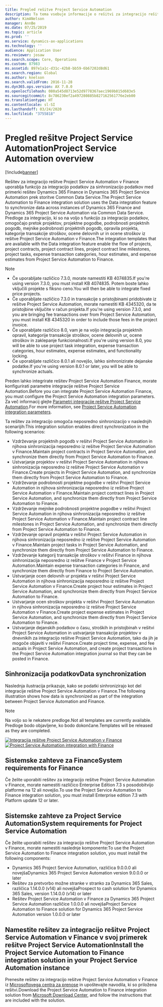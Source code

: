 ```yaml
---
title: Pregled rešitve Project Service Automation
description: Ta tema vsebuje informacije o rešitvi za integracijo rešitve Dynamics 365 Project Service Automation v Dynamics 365 Finance.
author: KimANelson
manager: AnnBe
ms.date: 07/25/2019
ms.topic: article
ms.prod: ''
ms.service: dynamics-ax-applications
ms.technology: ''
audience: Application User
ms.reviewer: josaw
ms.search.scope: Core, Operations
ms.custom: 87983
ms.assetid: 897e1a1c-d31c-42b8-bb59-6b67202d8d61
ms.search.region: Global
ms.author: knelson
ms.search.validFrom: 2016-11-28
ms.dyn365.ops.version: AX 7.0.0
ms.openlocfilehash: 080a545d8713e52d9778367aec1969b815d683e5
ms.sourcegitcommit: 8c786230ef2a497280885b827162561776e2eb00
ms.translationtype: HT
ms.contentlocale: sl-SI
ms.lasthandoff: 03/24/2020
ms.locfileid: "3755818"
---
```

# <a name="project-service-automation-overview"></a><span data-ttu-id="52626-103">Pregled rešitve Project Service Automation</span><span class="sxs-lookup"><span data-stu-id="52626-103">Project Service Automation overview</span></span>

[!include[banner](../includes/banner.md)]

<span data-ttu-id="52626-104">Rešitev za integracijo rešitve Project Service Automation v Finance uporablja funkcijo za integracijo podatkov za sinhronizacijo podatkov med primerki rešitev Dynamics 365 Finance in Dynamics 365 Project Service Automation prek storitve Common Data Service.</span><span class="sxs-lookup"><span data-stu-id="52626-104">The Project Service Automation to Finance integration solution uses the Data integration feature to synchronize data across instances of Dynamics 365 Finance and Dynamics 365 Project Service Automation via Common Data Service.</span></span> <span data-ttu-id="52626-105">Predloge za integracijo, ki so na voljo s funkcijo za integracijo podatkov, omogočajo pretok projektov, projektne pogodbe, podrobnosti projektnih pogodb, mejnike podrobnosti projektnih pogodb, opravila projekta, kategorije transakcije stroškov, ocene delovnih ur in ocene stroškov iz rešitve Project Service Automation v Finance.</span><span class="sxs-lookup"><span data-stu-id="52626-105">The integration templates that are available with the Data integration feature enable the flow of projects, project contracts, project contract lines, project contract line milestones, project tasks, expense transaction categories, hour estimates, and expense estimates from Project Service Automation to Finance.</span></span>

> [!NOTE]
> - <span data-ttu-id="52626-106">Če uporabljate različico 7.3.0, morate namestiti KB 4074835.</span><span class="sxs-lookup"><span data-stu-id="52626-106">If you're using version 7.3.0, you must install KB 4074835.</span></span> <span data-ttu-id="52626-107">Potem boste lahko vključili projekte s fiksno ceno.</span><span class="sxs-lookup"><span data-stu-id="52626-107">You will then be able to integrate fixed price projects.</span></span>
> - <span data-ttu-id="52626-108">Če uporabljate različico 7.3.0 in transakcije s pristojbinami pridobivate iz rešitve Project Service Automation, morate namestiti KB 4345320, da te pristojbine vključite v račun projekta.</span><span class="sxs-lookup"><span data-stu-id="52626-108">If you're using version 7.3.0, and you are bringing fee transactions over from Project Service Automation, you must install KB 4345320 in order to include those fees in the project invoice.</span></span>
> - <span data-ttu-id="52626-109">Če uporabljate različico 8.0, vam je na voljo integracija projektnih opravil, kategorije transakcije stroškov, ocene delovnih ur, ocene stroškov in zaklepanje funkcionalnosti.</span><span class="sxs-lookup"><span data-stu-id="52626-109">If you're using version 8.0, you will be able to use project task integration, expense transaction categories, hour estimates, expense estimates, and functionality locking.</span></span>
> - <span data-ttu-id="52626-110">Če uporabljate različico 8.0.1 ali novejšo, lahko sinhronizirate dejanske podatke.</span><span class="sxs-lookup"><span data-stu-id="52626-110">If you're using version 8.0.1 or later, you will be able to synchronize actuals.</span></span>

<span data-ttu-id="52626-111">Preden lahko integrirate rešitev Project Service Automation Finance, morate konfigurirati parametre integracije rešitve Project Service Automation.</span><span class="sxs-lookup"><span data-stu-id="52626-111">Before you can integrate Project Service Automation Finance, you must configure the Project Service Automation integration parameters.</span></span> <span data-ttu-id="52626-112">Za več informacij glejte [Parametri integracije rešitve Project Service Automation](PSA-parameters.md).</span><span class="sxs-lookup"><span data-stu-id="52626-112">For more information, see [Project Service Automation integration parameters](PSA-parameters.md).</span></span>

<span data-ttu-id="52626-113">Ta rešitev za integracijo omogoča neposredno sinhronizacijo v naslednjih scenarijih:</span><span class="sxs-lookup"><span data-stu-id="52626-113">This integration solution enables direct synchronization in the following scenarios:</span></span>

- <span data-ttu-id="52626-114">Vzdrževanje projektnih pogodb v rešitvi Project Service Automation in njihova sinhronizacija neposredno iz rešitve Project Service Automation v Finance.</span><span class="sxs-lookup"><span data-stu-id="52626-114">Maintain project contracts in Project Service Automation, and synchronize them directly from Project Service Automation to Finance.</span></span>
- <span data-ttu-id="52626-115">Ustvarjanje projektov v rešitvi Project Service Automation in njihova sinhronizacija neposredno iz rešitve Project Service Automation v Finance.</span><span class="sxs-lookup"><span data-stu-id="52626-115">Create projects in Project Service Automation, and synchronize them directly from Project Service Automation to Finance.</span></span>
- <span data-ttu-id="52626-116">Vzdrževanje podrobnosti projektne pogodbe v rešitvi Project Service Automation in njihova sinhronizacija neposredno iz rešitve Project Service Automation v Finance.</span><span class="sxs-lookup"><span data-stu-id="52626-116">Maintain project contract lines in Project Service Automation, and synchronize them directly from Project Service Automation to Finance.</span></span>
- <span data-ttu-id="52626-117">Vzdrževanje mejnike podrobnosti projektne pogodbe v rešitvi Project Service Automation in njihova sinhronizacija neposredno iz rešitve Project Service Automation v Finance.</span><span class="sxs-lookup"><span data-stu-id="52626-117">Maintain project contract line milestones in Project Service Automation, and synchronize them directly from Project Service Automation to Finance.</span></span>
- <span data-ttu-id="52626-118">Vzdrževanje opravil projekta v rešitvi Project Service Automation in njihova sinhronizacija neposredno iz rešitve Project Service Automation v Finance.</span><span class="sxs-lookup"><span data-stu-id="52626-118">Maintain project tasks in Project Service Automation, and synchronize them directly from Project Service Automation to Finance.</span></span>
- <span data-ttu-id="52626-119">Vzdrževanje kategorij transakcije stroškov v rešitvi Finance in njihova sinhronizacija neposredno iz rešitve Finance v Project Service Automation.</span><span class="sxs-lookup"><span data-stu-id="52626-119">Maintain expense transaction categories in Finance, and synchronize them directly from Finance to Project Service Automation.</span></span>
- <span data-ttu-id="52626-120">Ustvarjanje ocen delovnih ur projekta v rešitvi Project Service Automation in njihova sinhronizacija neposredno iz rešitve Project Service Automation v Finance.</span><span class="sxs-lookup"><span data-stu-id="52626-120">Create project hour estimates in Project Service Automation, and synchronize them directly from Project Service Automation to Finance.</span></span>
- <span data-ttu-id="52626-121">Ustvarjanje ocen stroškov projekta v rešitvi Project Service Automation in njihova sinhronizacija neposredno iz rešitve Project Service Automation v Finance.</span><span class="sxs-lookup"><span data-stu-id="52626-121">Create project expense estimates in Project Service Automation, and synchronize them directly from Project Service Automation to Finance.</span></span>
- <span data-ttu-id="52626-122">Ustvarjanje dejanskih podatkov o času, stroških in pristojbinah v rešitvi Project Service Automation in ustvarjanje transakcije projektov v dnevnikih za integracijo rešitve Project Service Automation, tako da jih je mogoče objaviti v rešitvi Finance.</span><span class="sxs-lookup"><span data-stu-id="52626-122">Create project time, expense, and fee actuals in Project Service Automation, and create project transactions in the Project Service Automation integration journal so that they can be posted in Finance.</span></span>

## <a name="data-synchronization"></a><span data-ttu-id="52626-123">Sinhronizacija podatkov</span><span class="sxs-lookup"><span data-stu-id="52626-123">Data synchronization</span></span>

<span data-ttu-id="52626-124">Naslednja ilustracija prikazuje, kako se podatki sinhronizirajo kot del integracije rešitve Project Service Automation v Finance.</span><span class="sxs-lookup"><span data-stu-id="52626-124">The following illustration shows how data is synchronized as part of the integration between Project Service Automation and Finance.</span></span>

> [!NOTE]
> <span data-ttu-id="52626-125">Na voljo so le nekatere predloge.</span><span class="sxs-lookup"><span data-stu-id="52626-125">Not all templates are currently available.</span></span> <span data-ttu-id="52626-126">Predloge bodo objavljene, ko bodo dokončane.</span><span class="sxs-lookup"><span data-stu-id="52626-126">Templates will be released as they are completed.</span></span>

<span data-ttu-id="52626-127">[![Integracija rešitve Project Service Automation v Finance](./media/PSA-integration.png)](./media/PSA-integration.png)</span><span class="sxs-lookup"><span data-stu-id="52626-127">[![Project Service Automation integration with Finance](./media/PSA-integration.png)](./media/PSA-integration.png)</span></span>

## <a name="system-requirements-for-finance"></a><span data-ttu-id="52626-128">Sistemske zahteve za Finance</span><span class="sxs-lookup"><span data-stu-id="52626-128">System requirements for Finance</span></span>

<span data-ttu-id="52626-129">Če želite uporabiti rešitev za integracijo rešitve Project Service Automation v Finance, morate namestiti različico Enterprise Edition 7.3 s posodobitvijo platforme na 12 ali novejšo.</span><span class="sxs-lookup"><span data-stu-id="52626-129">To use the Project Service Automation to Finance integration solution, you must install Enterprise edition 7.3 with Platform update 12 or later.</span></span>

## <a name="system-requirements-for-project-service-automation"></a><span data-ttu-id="52626-130">Sistemske zahteve za Project Service Automation</span><span class="sxs-lookup"><span data-stu-id="52626-130">System requirements for Project Service Automation</span></span>

<span data-ttu-id="52626-131">Če želite uporabiti rešitev za integracijo rešitve Project Service Automation v Finance, morate namestiti naslednje komponente:</span><span class="sxs-lookup"><span data-stu-id="52626-131">To use the Project Service Automation to Finance integration solution, you must install the following components:</span></span>

- <span data-ttu-id="52626-132">Dynamics 365 Project Service Automation, različica 9.0.0.0 ali novejša</span><span class="sxs-lookup"><span data-stu-id="52626-132">Dynamics 365 Project Service Automation version 9.0.0.0 or later</span></span>
- <span data-ttu-id="52626-133">Rešitev za pretvorbo možne stranke v stranko za Dynamics 365 Sales, različica 1.14.0.0 (v14) ali novejša</span><span class="sxs-lookup"><span data-stu-id="52626-133">Prospect to cash solution for Dynamics 365 Sales, version 1.14.0.0 (v14) or later</span></span>
- <span data-ttu-id="52626-134">Rešitev Project Service Automation v Finance za Dynamics 365 Project Service Automation različice 1.0.0.0 ali novejša</span><span class="sxs-lookup"><span data-stu-id="52626-134">Project Service Automation to Finance solution for Dynamics 365 Project Service Automation version 1.0.0.0 or later</span></span>

## <a name="install-the-project-service-automation-to-finance-integration-solution-in-your-project-service-automation-instance"></a><span data-ttu-id="52626-135">Namestite rešitev za integracijo rešitve Project Service Automation v Finance v svoj primerek rešitve Project Service Automation</span><span class="sxs-lookup"><span data-stu-id="52626-135">Install the Project Service Automation to Finance integration solution in your Project Service Automation instance</span></span>

<span data-ttu-id="52626-136">Prenesite rešitev za integracijo rešitve Project Service Automation v Finance iz [Microsoftovega centra za prenose](https://www.microsoft.com/download/details.aspx?id=57016) in upoštevajte navodila, ki so priložena rešitvi.</span><span class="sxs-lookup"><span data-stu-id="52626-136">Download the Project Service Automation to Finance integration solution from [Microsoft Download Center](https://www.microsoft.com/download/details.aspx?id=57016), and follow the instructions that are included with the solution.</span></span>
